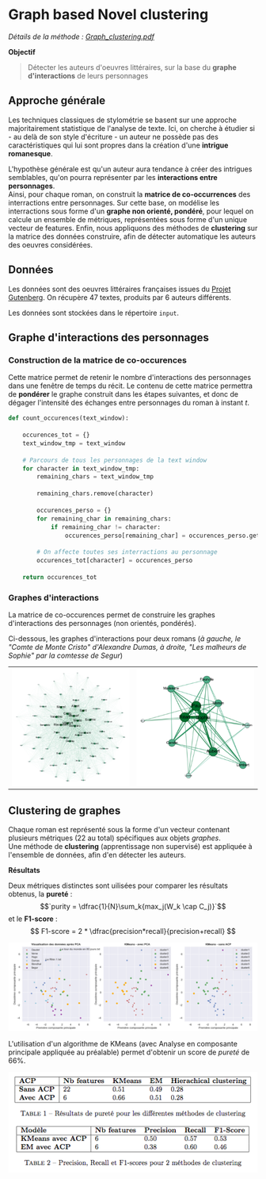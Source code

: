 # Graph based Novel clustering

_Détails de la méthode : [Graph_clustering.pdf](https://github.com/simondelarue/Graph-based_Novel_Clustering/blob/main/Graph_Clustering.pdf)_

**Objectif**
> Détecter les auteurs d'oeuvres littéraires, sur la base du **graphe d'interactions** de leurs personnages

## Approche générale

Les techniques classiques de stylométrie se basent sur une approche majoritairement statistique de l'analyse de texte. Ici, on cherche à étudier si - au delà de son style d'écriture - un auteur ne possède pas des caractéristiques qui lui sont propres dans la création d'une **intrigue romanesque**.

L'hypothèse générale est qu'un auteur aura tendance à créer des intrigues semblables, qu'on pourra représenter par les **interactions entre personnages**.   
Ainsi, pour chaque roman, on construit la **matrice de co-occurrences** des interractions entre personnages. Sur cette base, on modélise les interractions sous forme d'un **graphe non orienté, pondéré**, pour lequel on calcule un ensemble de métriques, représentées sous forme d'un unique vecteur de features. 
Enfin, nous appliquons des méthodes de **clustering** sur la matrice des données construire, afin de détecter automatique les auteurs des oeuvres considérées.

## Données

Les données sont des oeuvres littéraires françaises issues du [Projet Gutenberg](http://www.gutenberg.org/). On récupère 47 textes, produits par 6 auteurs différents.

Les données sont stockées dans le répertoire `input`.

## Graphe d'interactions des personnages

### Construction de la matrice de co-occurences

Cette matrice permet de retenir le nombre d'interactions des personnages dans une fenêtre de temps du récit. Le contenu de cette matrice permettra de **pondérer** le graphe construit dans les étapes suivantes, et donc de dégager l'intensité des échanges entre personnages du roman à instant $t$.

```python
def count_occurences(text_window):
    
    occurences_tot = {}
    text_window_tmp = text_window

    # Parcours de tous les personnages de la text window
    for character in text_window_tmp:
        remaining_chars = text_window_tmp

        remaining_chars.remove(character)

        occurences_perso = {}
        for remaining_char in remaining_chars:
            if remaining_char != character:
                occurences_perso[remaining_char] = occurences_perso.get(remaining_char, 0) + 1

        # On affecte toutes ses interractions au personnage
        occurences_tot[character] = occurences_perso 
        
    return occurences_tot
```

### Graphes d'interactions

La matrice de co-occurences permet de construire les graphes d'interactions des personnages (non orientés, pondérés).   

Ci-dessous, les graphes d'interactions pour deux romans (_à gauche, le "Comte de Monte Cristo" d'Alexandre Dumas, à droite, "Les malheurs de Sophie" par la comtesse de Segur_)

<table><tr>
<td> <img src="/img/network1.png" style="width: 500px;"/> </td>
<td> <img src="img/network2.png" style="width: 500px;"/> </td>
</tr></table>


## Clustering de graphes

Chaque roman est représenté sous la forme d'un vecteur contenant plusieurs métriques (22 au total) spécifiques aux objets _graphes_.  
Une méthode de **clustering** (apprentissage non supervisé) est appliquée à l'ensemble de données, afin d'en détecter les auteurs.

**Résultats**

Deux métriques distinctes sont uilisées pour comparer les résultats obtenus, la **pureté** :
$$`purity = \dfrac{1}{N}\sum_k{max_j(W_k \cap C_j)}`$$
et le **F1-score** :
$$
F1-score = 2 * \dfrac{precision*recall}{precision+recall}
$$

 <img src="img/KMeans.png" alt="KMeans" class="center"> 

 L'utilisation d'un algorithme de KMeans (avec Analyse en composante principale appliquée au préalable) permet d'obtenir un score de _pureté_ de 66%.
 
 <img src="img/res.png" alt="Results" class="center"> 



